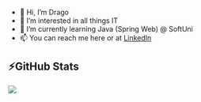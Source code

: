 - 👋 Hi, I’m Drago 
- 👀 I’m interested in all things IT
- 🌱 I’m currently learning Java (Spring Web) @ SoftUni
- 📫 You can reach me here or at <a href="https://www.linkedin.com/in/drago-angelov">LinkedIn</a>

<h2>⚡GitHub Stats</h2>

<img src="https://github-readme-stats.vercel.app/api?username=dragoangelov&show_icons=true"/>
